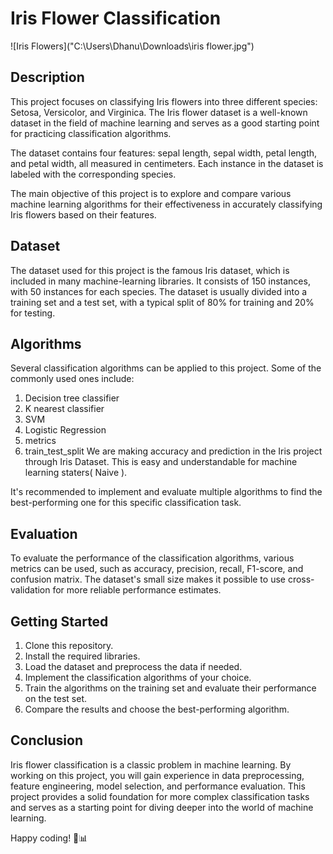 
# Iris Flower Classification

![Iris Flowers]("C:\Users\Dhanu\Downloads\iris flower.jpg")

## Description

This project focuses on classifying Iris flowers into three different species: Setosa, Versicolor, and Virginica. The Iris flower dataset is a well-known dataset in the field of machine learning and serves as a good starting point for practicing classification algorithms.

The dataset contains four features: sepal length, sepal width, petal length, and petal width, all measured in centimeters. Each instance in the dataset is labeled with the corresponding species.

The main objective of this project is to explore and compare various machine learning algorithms for their effectiveness in accurately classifying Iris flowers based on their features.

## Dataset

The dataset used for this project is the famous Iris dataset, which is included in many machine-learning libraries. It consists of 150 instances, with 50 instances for each species. The dataset is usually divided into a training set and a test set, with a typical split of 80% for training and 20% for testing.


## Algorithms

Several classification algorithms can be applied to this project. Some of the commonly used ones include:

1.	Decision tree classifier
2.	K nearest classifier
3.	SVM
4.	Logistic Regression
5.	metrics
6.	train_test_split We are making accuracy and prediction in the Iris project through Iris Dataset. This is easy and understandable for machine learning staters( Naive ).


It's recommended to implement and evaluate multiple algorithms to find the best-performing one for this specific classification task.

## Evaluation

To evaluate the performance of the classification algorithms, various metrics can be used, such as accuracy, precision, recall, F1-score, and confusion matrix. The dataset's small size makes it possible to use cross-validation for more reliable performance estimates.

## Getting Started

1. Clone this repository.
2. Install the required libraries.
3. Load the dataset and preprocess the data if needed.
4. Implement the classification algorithms of your choice.
5. Train the algorithms on the training set and evaluate their performance on the test set.
6. Compare the results and choose the best-performing algorithm.

## Conclusion

Iris flower classification is a classic problem in machine learning. By working on this project, you will gain experience in data preprocessing, feature engineering, model selection, and performance evaluation. This project provides a solid foundation for more complex classification tasks and serves as a starting point for diving deeper into the world of machine learning.

Happy coding! 🌼📊
